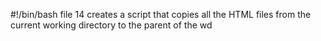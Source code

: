 #!/bin/bash
file 14  creates a script that copies all the HTML files from the current working directory to the parent of the wd 
